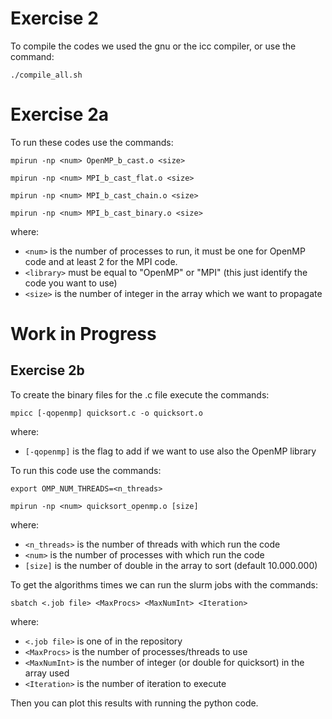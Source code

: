# Exercise 2

To compile the codes we used the gnu or the icc compiler, or use the command:

```./compile_all.sh```

# Exercise 2a
To run these codes use the commands:

```mpirun -np <num> OpenMP_b_cast.o <size>```

```mpirun -np <num> MPI_b_cast_flat.o <size>```

```mpirun -np <num> MPI_b_cast_chain.o <size>```

```mpirun -np <num> MPI_b_cast_binary.o <size>```

where:
  - `<num>` is the number of processes to run, it must be one for OpenMP code and at least 2 for the MPI code.
  - `<library>` must be equal to "OpenMP" or "MPI" (this just identify the code you want to use)
  - `<size>` is the number of integer in the array which we want to propagate

# Work in Progress
## Exercise 2b
To create the binary files for the .c file execute the commands:

```mpicc [-qopenmp] quicksort.c -o quicksort.o```

where:
  - `[-qopenmp]` is the flag to add if we want to use also the OpenMP library 

To run this code use the commands:

```export OMP_NUM_THREADS=<n_threads>```

```mpirun -np <num> quicksort_openmp.o [size]```

where:
  - `<n_threads>` is the number of threads with which run the code
  - `<num>` is the number of processes with which run the code
  - `[size]` is the number of double in the array to sort (default 10.000.000)

To get the algorithms times we can run the slurm jobs with the commands:

```sbatch <.job file> <MaxProcs> <MaxNumInt> <Iteration>```

where:
  - `<.job file>` is one of in the repository
  - `<MaxProcs>` is the number of processes/threads to use
  - `<MaxNumInt>` is the number of integer (or double for quicksort) in the array used
  - `<Iteration>` is the number of iteration to execute

Then you can plot this results with running the python code.
